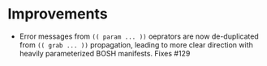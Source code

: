 # Improvements

- Error messages from `(( param ... ))` oeprators are now
  de-duplicated from `(( grab ... ))` propagation, leading to more
  clear direction with heavily parameterized BOSH manifests.
  Fixes #129
